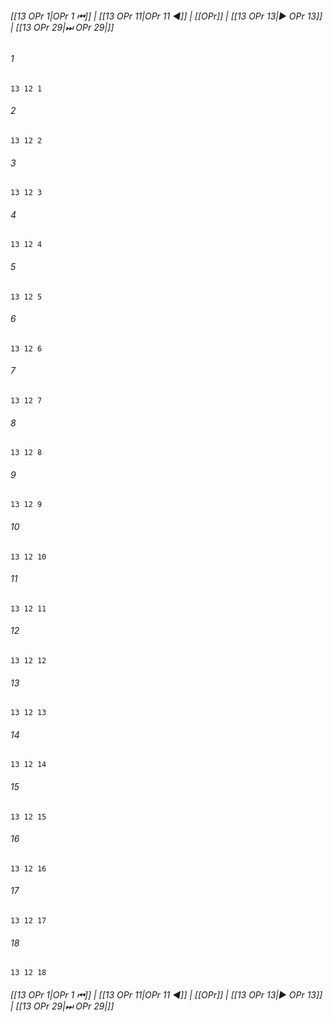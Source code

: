 
###### [[13 OPr 1|OPr 1 ⏮]] | [[13 OPr 11|OPr 11 ◀]] | [[OPr]] | [[13 OPr 13|▶ OPr 13]] | [[13 OPr 29|⏭ OPr 29|]]

###### 1
``` verse
13 12 1 
```
###### 2
``` verse
13 12 2 
```
###### 3
``` verse
13 12 3 
```
###### 4
``` verse
13 12 4 
```
###### 5
``` verse
13 12 5 
```
###### 6
``` verse
13 12 6 
```
###### 7
``` verse
13 12 7 
```
###### 8
``` verse
13 12 8 
```
###### 9
``` verse
13 12 9 
```
###### 10
``` verse
13 12 10 
```
###### 11
``` verse
13 12 11 
```
###### 12
``` verse
13 12 12 
```
###### 13
``` verse
13 12 13 
```
###### 14
``` verse
13 12 14 
```
###### 15
``` verse
13 12 15 
```
###### 16
``` verse
13 12 16 
```
###### 17
``` verse
13 12 17 
```
###### 18
``` verse
13 12 18 
```

###### [[13 OPr 1|OPr 1 ⏮]] | [[13 OPr 11|OPr 11 ◀]] | [[OPr]] | [[13 OPr 13|▶ OPr 13]] | [[13 OPr 29|⏭ OPr 29|]]

